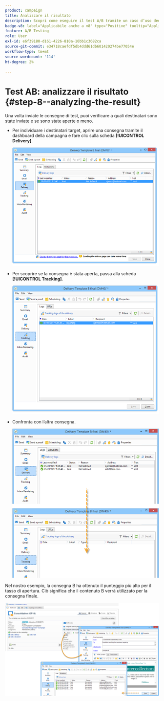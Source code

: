 ```yaml
---
product: campaign
title: Analizzare il risultato
description: Scopri come eseguire il test A/B tramite un caso d’uso dedicato
badge-v8: label="Applicabile anche a v8" type="Positive" tooltip="Applicabile anche a Campaign v8"
feature: A/B Testing
role: User
exl-id: e6f39180-d161-4226-810a-10bb1c3682ca
source-git-commit: e34718caefdf5db4ddd61db601420274be77054e
workflow-type: tm+mt
source-wordcount: '114'
ht-degree: 2%

---
```


# Test AB: analizzare il risultato {#step-8--analyzing-the-result}

Una volta inviate le consegne di test, puoi verificare a quali destinatari sono state inviate e se sono state aperte o meno.

* Per individuare i destinatari target, aprire una consegna tramite il dashboard della campagna e fare clic sulla scheda **[!UICONTROL Delivery]**.

  ![](assets/use_case_abtesting_analysis_001.png)

* Per scoprire se la consegna è stata aperta, passa alla scheda **[!UICONTROL Tracking]**.

  ![](assets/use_case_abtesting_analysis_002.png)

* Confronta con l’altra consegna.

  ![](assets/use_case_abtesting_analysis_003.png)

Nel nostro esempio, la consegna B ha ottenuto il punteggio più alto per il tasso di apertura. Ciò significa che il contenuto B verrà utilizzato per la consegna finale.

![](assets/use_case_abtesting_analysis_004.png)
